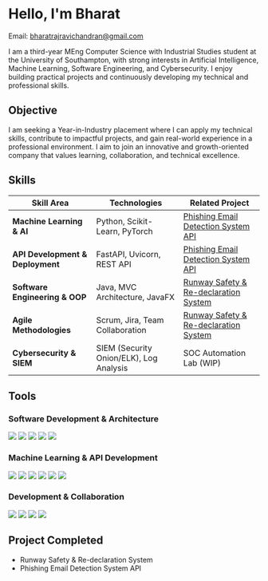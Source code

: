 # Hello, I'm Bharat  

Email: bharatrajravichandran@gmail.com

I am a third-year MEng Computer Science with Industrial Studies student at the University of Southampton, with strong interests in Artificial Intelligence, Machine Learning, Software Engineering, and Cybersecurity. I enjoy building practical projects and continuously developing my technical and professional skills.


## Objective

I am seeking a Year-in-Industry placement where I can apply my technical skills, contribute to impactful projects, and gain real-world experience in a professional environment. I aim to join an innovative and growth-oriented company that values learning, collaboration, and technical excellence.


## Skills

| Skill Area | Technologies | Related Project |
|------------|--------------|------------------|
| **Machine Learning & AI** | Python, Scikit-Learn, PyTorch | [Phishing Email Detection System API](https://github.com/rCats-s/email-phishing-api) |
| **API Development & Deployment** | FastAPI, Uvicorn, REST API | [Phishing Email Detection System API](https://github.com/rCats-s/email-phishing-api) |
| **Software Engineering & OOP** | Java, MVC Architecture, JavaFX | [Runway Safety & Re-declaration System](https://github.com/rCats-s/runway-safety-system) |
| **Agile Methodologies** | Scrum, Jira, Team Collaboration | [Runway Safety & Re-declaration System](https://github.com/rCats-s/runway-safety-system) |
| **Cybersecurity & SIEM** | SIEM (Security Onion/ELK), Log Analysis | SOC Automation Lab (WIP) |



## Tools

### Software Development & Architecture
<div>
  <img src="https://img.shields.io/badge/-Java-007396?&style=for-the-badge&logo=java&logoColor=white" />
  <img src="https://img.shields.io/badge/-JavaFX-007396?&style=for-the-badge&logoColor=white" />
  <img src="https://img.shields.io/badge/-MVC_Architecture-000000?&style=for-the-badge" />
  <img src="https://img.shields.io/badge/-SQLite-003B57?&style=for-the-badge&logo=sqlite&logoColor=white" />
  <img src="https://img.shields.io/badge/-Git-181717?&style=for-the-badge&logo=git&logoColor=white" />
</div>

### Machine Learning & API Development
<div>
  <img src="https://img.shields.io/badge/-Python-3776AB?&style=for-the-badge&logo=python&logoColor=white" />
  <img src="https://img.shields.io/badge/-PyTorch-EE4C2C?&style=for-the-badge&logo=pytorch&logoColor=white" />
  <img src="https://img.shields.io/badge/-FastAPI-009688?&style=for-the-badge&logo=fastapi&logoColor=white" />
  <img src="https://img.shields.io/badge/-Uvicorn-000000?&style=for-the-badge" />
  <img src="https://img.shields.io/badge/-scikit--learn-F7931E?&style=for-the-badge&logo=scikit-learn&logoColor=white" />
  <img src="https://img.shields.io/badge/-Pandas-150458?&style=for-the-badge&logo=pandas&logoColor=white" />
</div>

### Development & Collaboration
<div>
  <img src="https://img.shields.io/badge/-Jira-0052CC?&style=for-the-badge&logo=jira&logoColor=white" />
  <img src="https://img.shields.io/badge/-Scrum-6DB33F?&style=for-the-badge&logoColor=white" />
  <img src="https://img.shields.io/badge/-JUnit-25A162?&style=for-the-badge" />
  <img src="https://img.shields.io/badge/-ORMLite-FFA500?&style=for-the-badge" />
</div>

## Project Completed
- Runway Safety & Re-declaration System 
- Phishing Email Detection System API

